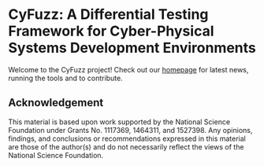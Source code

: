 # CyFuzz: A Differential Testing Framework for Cyber-Physical Systems Development Environments

Welcome to the CyFuzz project! Check out our [homepage](https://github.com/verivital/slsf_randgen/wiki) for latest news, running the tools and to contribute.

## Acknowledgement

This material is based upon work supported by the National Science Foundation under Grants No. 1117369, 1464311, and 1527398. Any opinions, findings, and conclusions or recommendations expressed in this material are those of the author(s) and do not necessarily reflect the views of the National Science Foundation.
